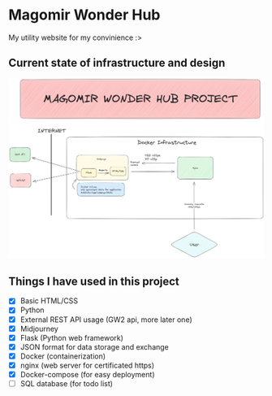 # Magomir Wonder Hub

My utility website for my convinience :>

## Current state of infrastructure and design

![Excalidraw image](infrastructure.png)

## Things I have used in this project

- [x] Basic HTML/CSS
- [x] Python
- [x] External REST API usage (GW2 api, more later one)
- [x] Midjourney
- [x] Flask (Python web framework)
- [x] JSON format for data storage and exchange
- [x] Docker (containerization)
- [x] nginx (web server for certificated https)
- [x] Docker-compose (for easy deployment)
- [ ] SQL database (for todo list)
